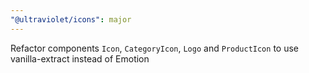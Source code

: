 ```yaml
---
"@ultraviolet/icons": major
---
```


Refactor components `Icon`, `CategoryIcon`, `Logo` and `ProductIcon` to use vanilla-extract instead of Emotion
